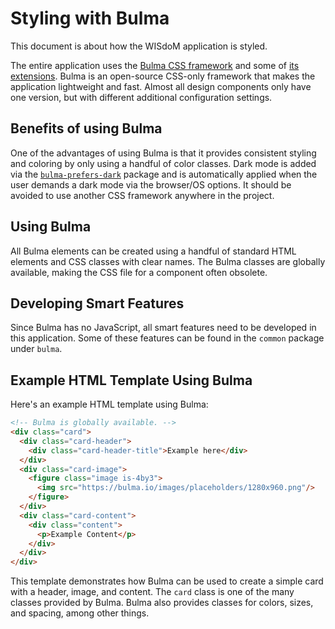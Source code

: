 # Styling with Bulma

This document is about how the WISdoM application is styled.

The entire application uses the [Bulma CSS framework](https://bulma.io) and some 
of [its extensions](https://bulma.io/extensions/). 
Bulma is an open-source CSS-only framework that makes the application 
lightweight and fast. 
Almost all design components only have one version, but with different 
additional configuration settings.

## Benefits of using Bulma

One of the advantages of using Bulma is that it provides consistent styling and 
coloring by only using a handful of color classes. 
Dark mode is added via the 
[`bulma-prefers-dark`](https://www.npmjs.com/package/bulma-prefers-dark) package 
and is automatically applied when the user demands a dark mode via the 
browser/OS options. 
It should be avoided to use another CSS framework anywhere in the project.

## Using Bulma

All Bulma elements can be created using a handful of standard HTML elements and 
CSS classes with clear names. 
The Bulma classes are globally available, making the CSS file for a component 
often obsolete.

## Developing Smart Features

Since Bulma has no JavaScript, all smart features need to be developed in this 
application. 
Some of these features can be found in the `common` package under `bulma`.

## Example HTML Template Using Bulma

Here's an example HTML template using Bulma:

```html
<!-- Bulma is globally available. -->
<div class="card">
  <div class="card-header">
    <div class="card-header-title">Example here</div>
  </div>
  <div class="card-image">
    <figure class="image is-4by3">
      <img src="https://bulma.io/images/placeholders/1280x960.png"/>
    </figure>
  </div>
  <div class="card-content">
    <div class="content">
      <p>Example Content</p>
    </div>
  </div>
</div>
```

This template demonstrates how Bulma can be used to create a simple card with a 
header, image, and content. 
The `card` class is one of the many classes provided by Bulma. 
Bulma also provides classes for colors, sizes, and spacing, among other things.
